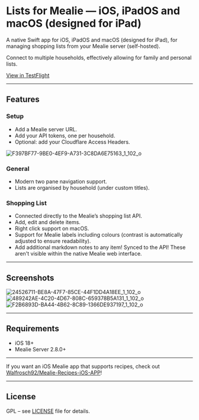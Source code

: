 # Lists for Mealie — iOS, iPadOS and macOS (designed for iPad)

A native Swift app for iOS, iPadOS and macOS (designed for iPad), for managing shopping lists from your Mealie server (self-hosted).  

Connect to multiple households, effectively allowing for family and personal lists.

[View in TestFlight](https://testflight.apple.com/join/d7h9AqV6)

---

## Features

### Setup
- Add a Mealie server URL.
- Add your API tokens, one per household.
- Optional: add your Cloudflare Access Headers.

 ![F397BF77-9BE0-4EF9-A731-3C8DA6E75163_1_102_o](https://github.com/user-attachments/assets/e7aa6643-c9ed-4a36-9fe8-c69fee5cbd3b)

### General
- Modern two pane navigation support.
- Lists are organised by household (under custom titles).

### Shopping List
- Connected directly to the Mealie’s shopping list API.
- Add, edit and delete items.
- Right click support on macOS.
- Support for Mealie labels including colours (contrast is automatically adjusted to ensure readability).
- Add additional markdown notes to any item! Synced to the API! These aren't visible within the native Mealie web interface.

---

## Screenshots
![24526711-BE8A-47F7-85CE-44F1DD4A18EE_1_102_o](https://github.com/user-attachments/assets/c03925ca-6257-4d4a-8765-83d2d10305b6)
![489242AE-4C20-4D67-808C-659378B5A131_1_102_o](https://github.com/user-attachments/assets/ef736375-5cf3-4f62-a064-39cb48690230)
![F2B6893D-BA44-4B62-8C89-1366DE937197_1_102_o](https://github.com/user-attachments/assets/33900963-bb7e-4838-8f95-af612f7270ac)


---

## Requirements

- iOS 18+  
- Mealie Server 2.8.0+

---

If you want an iOS Mealie app that supports recipes, check out [Walfrosch92/Mealie-Recipes-iOS-APP](https://github.com/Walfrosch92/Mealie-Recipes-iOS-APP)!

---


## License

GPL – see [LICENSE](LICENSE) file for details.
